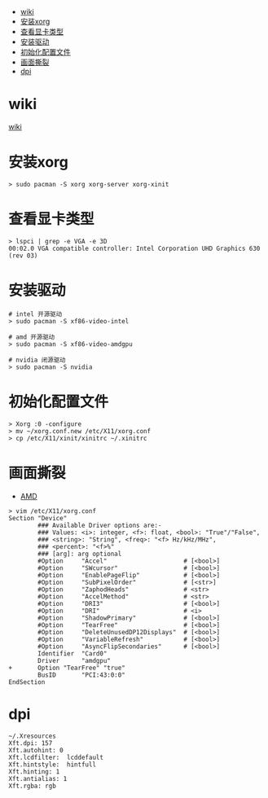 <!-- TOC -->

- [wiki](#wiki)
- [安装xorg](#%E5%AE%89%E8%A3%85xorg)
- [查看显卡类型](#%E6%9F%A5%E7%9C%8B%E6%98%BE%E5%8D%A1%E7%B1%BB%E5%9E%8B)
- [安装驱动](#%E5%AE%89%E8%A3%85%E9%A9%B1%E5%8A%A8)
- [初始化配置文件](#%E5%88%9D%E5%A7%8B%E5%8C%96%E9%85%8D%E7%BD%AE%E6%96%87%E4%BB%B6)
- [画面撕裂](#%E7%94%BB%E9%9D%A2%E6%92%95%E8%A3%82)
- [dpi](#dpi)

<!-- /TOC -->

# wiki
[wiki](https://wiki.archlinux.org/title/Xorg_(%E7%AE%80%E4%BD%93%E4%B8%AD%E6%96%87))

# 安装xorg
```
> sudo pacman -S xorg xorg-server xorg-xinit
```

# 查看显卡类型
```
> lspci | grep -e VGA -e 3D
00:02.0 VGA compatible controller: Intel Corporation UHD Graphics 630 (rev 03)
```

# 安装驱动
```
# intel 开源驱动
> sudo pacman -S xf86-video-intel

# amd 开源驱动
> sudo pacman -S xf86-video-amdgpu

# nvidia 闭源驱动
> sudo pacman -S nvidia
```

# 初始化配置文件
```
> Xorg :0 -configure
> mv ~/xorg.conf.new /etc/X11/xorg.conf
> cp /etc/X11/xinit/xinitrc ~/.xinitrc
```

# 画面撕裂
+ [AMD](https://wiki.archlinux.org/title/Ryzen_(%E7%AE%80%E4%BD%93%E4%B8%AD%E6%96%87))

```
> vim /etc/X11/xorg.conf
Section "Device"
        ### Available Driver options are:-
        ### Values: <i>: integer, <f>: float, <bool>: "True"/"False",
        ### <string>: "String", <freq>: "<f> Hz/kHz/MHz",
        ### <percent>: "<f>%"
        ### [arg]: arg optional
        #Option     "Accel"                     # [<bool>]
        #Option     "SWcursor"                  # [<bool>]
        #Option     "EnablePageFlip"            # [<bool>]
        #Option     "SubPixelOrder"             # [<str>]
        #Option     "ZaphodHeads"               # <str>
        #Option     "AccelMethod"               # <str>
        #Option     "DRI3"                      # [<bool>]
        #Option     "DRI"                       # <i>
        #Option     "ShadowPrimary"             # [<bool>]
        #Option     "TearFree"                  # [<bool>]
        #Option     "DeleteUnusedDP12Displays"  # [<bool>]
        #Option     "VariableRefresh"           # [<bool>]
        #Option     "AsyncFlipSecondaries"      # [<bool>]
        Identifier  "Card0"
        Driver      "amdgpu"
+       Option "TearFree" "true"
        BusID       "PCI:43:0:0"
EndSection
```

# dpi
```
~/.Xresources
Xft.dpi: 157
Xft.autohint: 0
Xft.lcdfilter:  lcddefault
Xft.hintstyle:  hintfull
Xft.hinting: 1
Xft.antialias: 1
Xft.rgba: rgb
```